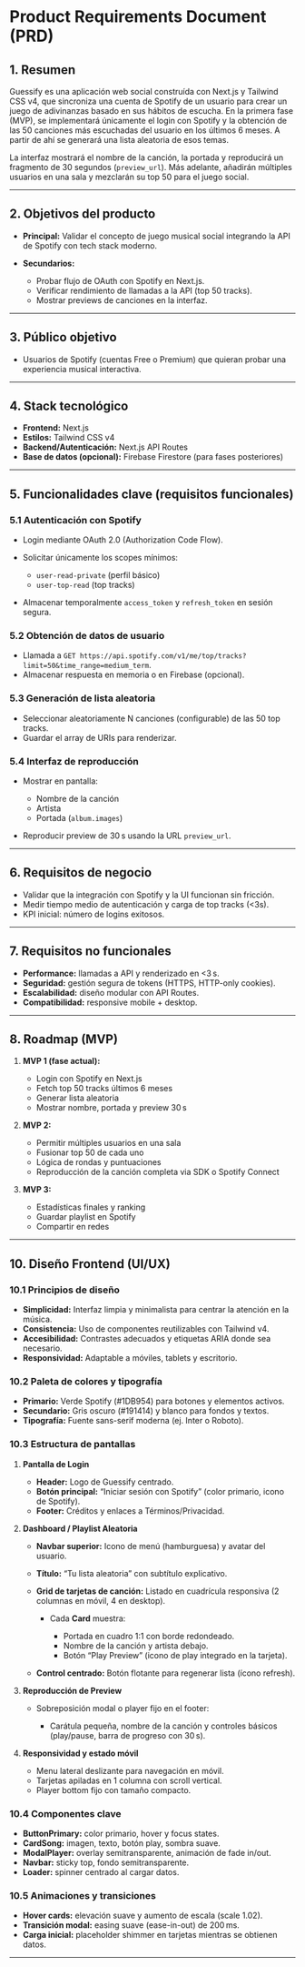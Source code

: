 # Product Requirements Document (PRD)

## 1. Resumen

Guessify es una aplicación web social construída con Next.js y Tailwind CSS v4, que sincroniza una cuenta de Spotify de un usuario para crear un juego de adivinanzas basado en sus hábitos de escucha. En la primera fase (MVP), se implementará únicamente el login con Spotify y la obtención de las 50 canciones más escuchadas del usuario en los últimos 6 meses. A partir de ahí se generará una lista aleatoria de esos temas.

La interfaz mostrará el nombre de la canción, la portada y reproducirá un fragmento de 30 segundos (`preview_url`). Más adelante, añadirán múltiples usuarios en una sala y mezclarán su top 50 para el juego social.

---

## 2. Objetivos del producto

* **Principal:** Validar el concepto de juego musical social integrando la API de Spotify con tech stack moderno.
* **Secundarios:**

  * Probar flujo de OAuth con Spotify en Next.js.
  * Verificar rendimiento de llamadas a la API (top 50 tracks).
  * Mostrar previews de canciones en la interfaz.

---

## 3. Público objetivo

* Usuarios de Spotify (cuentas Free o Premium) que quieran probar una experiencia musical interactiva.

---

## 4. Stack tecnológico

* **Frontend:** Next.js
* **Estilos:** Tailwind CSS v4
* **Backend/Autenticación:** Next.js API Routes
* **Base de datos (opcional):** Firebase Firestore (para fases posteriores)

---

## 5. Funcionalidades clave (requisitos funcionales)

### 5.1 Autenticación con Spotify

* Login mediante OAuth 2.0 (Authorization Code Flow).
* Solicitar únicamente los scopes mínimos:

  * `user-read-private` (perfil básico)
  * `user-top-read` (top tracks)
* Almacenar temporalmente `access_token` y `refresh_token` en sesión segura.

### 5.2 Obtención de datos de usuario

* Llamada a `GET https://api.spotify.com/v1/me/top/tracks?limit=50&time_range=medium_term`.
* Almacenar respuesta en memoria o en Firebase (opcional).

### 5.3 Generación de lista aleatoria

* Seleccionar aleatoriamente N canciones (configurable) de las 50 top tracks.
* Guardar el array de URIs para renderizar.

### 5.4 Interfaz de reproducción

* Mostrar en pantalla:

  * Nombre de la canción
  * Artista
  * Portada (`album.images`)
* Reproducir preview de 30 s usando la URL `preview_url`.

---

## 6. Requisitos de negocio

* Validar que la integración con Spotify y la UI funcionan sin fricción.
* Medir tiempo medio de autenticación y carga de top tracks (<3s).
* KPI inicial: número de logins exitosos.

---

## 7. Requisitos no funcionales

* **Performance:** llamadas a API y renderizado en <3 s.
* **Seguridad:** gestión segura de tokens (HTTPS, HTTP-only cookies).
* **Escalabilidad:** diseño modular con API Routes.
* **Compatibilidad:** responsive mobile + desktop.

---

## 8. Roadmap (MVP)

1. **MVP 1 (fase actual):**

   * Login con Spotify en Next.js
   * Fetch top 50 tracks últimos 6 meses
   * Generar lista aleatoria
   * Mostrar nombre, portada y preview 30 s
2. **MVP 2:**

   * Permitir múltiples usuarios en una sala
   * Fusionar top 50 de cada uno
   * Lógica de rondas y puntuaciones
   * Reproducción de la canción completa via SDK o Spotify Connect
3. **MVP 3:**

   * Estadísticas finales y ranking
   * Guardar playlist en Spotify
   * Compartir en redes

---

## 10. Diseño Frontend (UI/UX)

### 10.1 Principios de diseño

* **Simplicidad:** Interfaz limpia y minimalista para centrar la atención en la música.
* **Consistencia:** Uso de componentes reutilizables con Tailwind v4.
* **Accesibilidad:** Contrastes adecuados y etiquetas ARIA donde sea necesario.
* **Responsividad:** Adaptable a móviles, tablets y escritorio.

### 10.2 Paleta de colores y tipografía

* **Primario:** Verde Spotify (#1DB954) para botones y elementos activos.
* **Secundario:** Gris oscuro (#191414) y blanco para fondos y textos.
* **Tipografía:** Fuente sans-serif moderna (ej. Inter o Roboto).

### 10.3 Estructura de pantallas

1. **Pantalla de Login**

   * **Header:** Logo de Guessify centrado.
   * **Botón principal:** “Iniciar sesión con Spotify” (color primario, icono de Spotify).
   * **Footer:** Créditos y enlaces a Términos/Privacidad.

2. **Dashboard / Playlist Aleatoria**

   * **Navbar superior:** Icono de menú (hamburguesa) y avatar del usuario.
   * **Título:** “Tu lista aleatoria” con subtítulo explicativo.
   * **Grid de tarjetas de canción:**  Listado en cuadrícula responsiva (2 columnas en móvil, 4 en desktop).

     * Cada **Card** muestra:

       * Portada en cuadro 1:1 con borde redondeado.
       * Nombre de la canción y artista debajo.
       * Botón “Play Preview” (icono de play integrado en la tarjeta).
   * **Control centrado:** Botón flotante para regenerar lista (ícono refresh).

3. **Reproducción de Preview**

   * Sobreposición modal o player fijo en el footer:

     * Carátula pequeña, nombre de la canción y controles básicos (play/pause, barra de progreso con 30 s).

4. **Responsividad y estado móvil**

   * Menu lateral deslizante para navegación en móvil.
   * Tarjetas apiladas en 1 columna con scroll vertical.
   * Player bottom fijo con tamaño compacto.

### 10.4 Componentes clave

* **ButtonPrimary:** color primario, hover y focus states.
* **CardSong:** imagen, texto, botón play, sombra suave.
* **ModalPlayer:** overlay semitransparente, animación de fade in/out.
* **Navbar:** sticky top, fondo semitransparente.
* **Loader:** spinner centrado al cargar datos.

### 10.5 Animaciones y transiciones

* **Hover cards:** elevación suave y aumento de escala (scale 1.02).
* **Transición modal:** easing suave (ease-in-out) de 200 ms.
* **Carga inicial:** placeholder shimmer en tarjetas mientras se obtienen datos.

---
